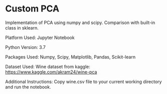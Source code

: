 # Custom PCA
Implementation of PCA using numpy and scipy. Comparison with built-in class in sklearn.

Platform Used: Jupyter Notebook

Python Version: 3.7

Packages Used: Numpy, Scipy, Matplotlib, Pandas, Scikit-learn

Dataset Used: Wine dataset from kaggle: https://www.kaggle.com/akram24/wine-pca

Additional Instructions: Copy wine.csv file to your current working directory and run the notebook.
